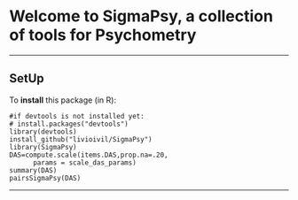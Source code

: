 
# Welcome to SigmaPsy, a collection of tools for Psychometry



* * *

## SetUp

To **install** this package (in R):

    #if devtools is not installed yet: 
    # install.packages("devtools") 
    library(devtools)
    install_github("livioivil/SigmaPsy")
    library(SigmaPsy)
    DAS=compute.scale(items.DAS,prop.na=.20,
          params = scale_das_params)
    summary(DAS)
    pairsSigmaPsy(DAS)
* * *
